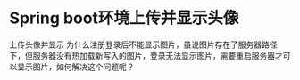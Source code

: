 # Spring boot环境上传并显示头像
上传头像并显示
为什么注册登录后不能显示图片，虽说图片存在了服务器路径下，但服务器没有热加载新写入的图片，登录无法显示图片，需要重启服务器才可以显示图片，如何解决这个问题呢？
 

